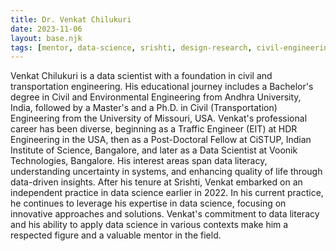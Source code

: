 ```yaml
---
title: Dr. Venkat Chilukuri
date: 2023-11-06
layout: base.njk
tags: [mentor, data-science, srishti, design-research, civil-engineering, transportation-engineering, data-literacy, traffic-engineering, data-visualization, andhra-university, university-of-missouri, voonik-technologies, cistup, independent-practice]
--- 
```


Venkat Chilukuri is a data scientist with a foundation in civil and transportation engineering. His educational journey includes a Bachelor's degree in Civil and Environmental Engineering from Andhra University, India, followed by a Master's and a Ph.D. in Civil (Transportation) Engineering from the University of Missouri, USA. Venkat's professional career has been diverse, beginning as a Traffic Engineer (EIT) at HDR Engineering in the USA, then as a Post-Doctoral Fellow at CiSTUP, Indian Institute of Science, Bangalore, and later as a Data Scientist at Voonik Technologies, Bangalore. His interest areas span data literacy, understanding uncertainty in systems, and enhancing quality of life through data-driven insights. After his tenure at Srishti, Venkat embarked on an independent practice in data science earlier in 2022. In his current practice, he continues to leverage his expertise in data science, focusing on innovative approaches and solutions. Venkat's commitment to data literacy and his ability to apply data science in various contexts make him a respected figure and a valuable mentor in the field.
